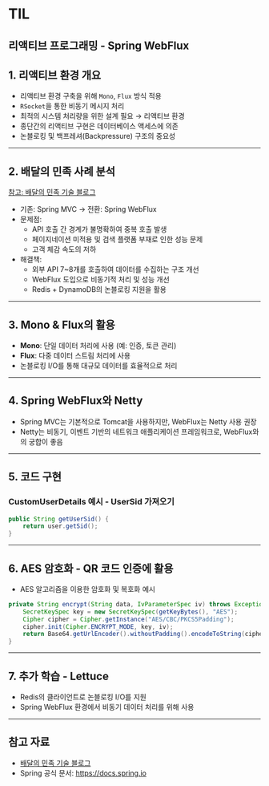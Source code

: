 # TIL


## 리액티브 프로그래밍 - Spring WebFlux

## 1. 리액티브 환경 개요
- 리액티브 환경 구축을 위해 `Mono`, `Flux` 방식 적용
- `RSocket`을 통한 비동기 메시지 처리
- 최적의 시스템 처리량을 위한 설계 필요 → 리액티브 환경
- 종단간의 리액티브 구현은 데이터베이스 액세스에 의존
- 논블로킹 및 백프레셔(Backpressure) 구조의 중요성

---

## 2. 배달의 민족 사례 분석
[참고: 배달의 민족 기술 블로그](https://techblog.woowahan.com/12903/)
- 기존: Spring MVC → 전환: Spring WebFlux
- 문제점:
  - API 호출 간 경계가 불명확하여 중복 호출 발생
  - 페이지네이션 미적용 및 검색 플랫폼 부재로 인한 성능 문제
  - 고객 체감 속도의 저하
- 해결책:
  - 외부 API 7~8개를 호출하여 데이터를 수집하는 구조 개선
  - WebFlux 도입으로 비동기적 처리 및 성능 개선
  - Redis + DynamoDB의 논블로킹 지원을 활용

---

## 3. Mono & Flux의 활용
- **Mono**: 단일 데이터 처리에 사용 (예: 인증, 토큰 관리)
- **Flux**: 다중 데이터 스트림 처리에 사용
- 논블로킹 I/O를 통해 대규모 데이터를 효율적으로 처리

---

## 4. Spring WebFlux와 Netty
- Spring MVC는 기본적으로 Tomcat을 사용하지만, WebFlux는 Netty 사용 권장
- Netty는 비동기, 이벤트 기반의 네트워크 애플리케이션 프레임워크로, WebFlux와의 궁합이 좋음

---

## 5. 코드 구현
### CustomUserDetails 예시 - UserSid 가져오기
```java
public String getUserSid() {
    return user.getSid();
}
```

---

## 6. AES 암호화 - QR 코드 인증에 활용
- AES 알고리즘을 이용한 암호화 및 복호화 예시
```java
private String encrypt(String data, IvParameterSpec iv) throws Exception {
    SecretKeySpec key = new SecretKeySpec(getKeyBytes(), "AES");
    Cipher cipher = Cipher.getInstance("AES/CBC/PKCS5Padding");
    cipher.init(Cipher.ENCRYPT_MODE, key, iv);
    return Base64.getUrlEncoder().withoutPadding().encodeToString(cipher.doFinal(data.getBytes(StandardCharsets.UTF_8)));
}
```

---

## 7. 추가 학습 - Lettuce
- Redis의 클라이언트로 논블로킹 I/O를 지원
- Spring WebFlux 환경에서 비동기 데이터 처리를 위해 사용

---

## 참고 자료
- [배달의 민족 기술 블로그](https://techblog.woowahan.com/12903/)
- Spring 공식 문서: https://docs.spring.io

